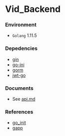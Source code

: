 # Vid_Backend

### Environment
+ `Golang` 1.11.5

### Depedencies
+ [gin](https://github.com/gin-gonic/gin)
+ [go-ini](https://github.com/go-ini/ini)
+ [gorm](https://github.com/jinzhu/gorm)
+ [jwt-go](https://github.com/dgrijalva/jwt-go)

### Documents
+ See [api.md](https://vid/tree/master/docs/api.md)

### References
+ [go_init](https://github.com/xiaobopang/go_init/)
+ [gapp](https://github.com/qq1060656096/gapp)